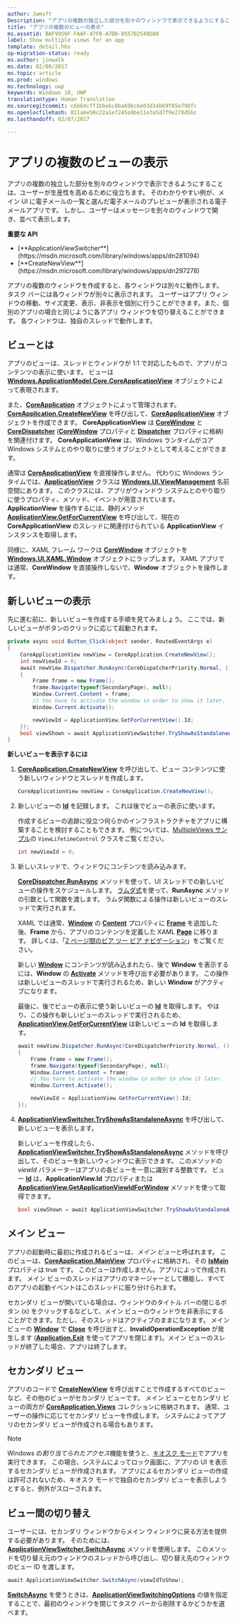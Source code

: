 ```yaml
---
author: Jwmsft
Description: "アプリの複数の独立した部分を別々のウィンドウで表示できるようにすることは、ユーザーが生産性を高めるために役立ちます。"
title: "アプリの複数のビューの表示"
ms.assetid: BAF9956F-FAAF-47FB-A7DB-8557D2548D88
label: Show multiple views for an app
template: detail.hbs
op-migration-status: ready
ms.author: jimwalk
ms.date: 02/08/2017
ms.topic: article
ms.prod: windows
ms.technology: uwp
keywords: Windows 10, UWP
translationtype: Human Translation
ms.sourcegitcommit: c6b64cff1bbebc8ba69bc6e03d34b69f85e798fc
ms.openlocfilehash: 011a6e50c22a1ef245a9be11e3a5d7f9e270d5bc
ms.lasthandoff: 02/07/2017

---
```


# <a name="show-multiple-views-for-an-app"></a>アプリの複数のビューの表示

<link rel="stylesheet" href="https://az835927.vo.msecnd.net/sites/uwp/Resources/css/custom.css">

アプリの複数の独立した部分を別々のウィンドウで表示できるようにすることは、ユーザーが生産性を高めるために役立ちます。 そのわかりやすい例が、メイン UI に電子メールの一覧と選んだ電子メールのプレビューが表示される電子メールアプリです。 しかし、ユーザーはメッセージを別々のウィンドウで開き、並べて表示します。

<div class="important-apis" >
<b>重要な API</b><br/>
<ul>
<li>[**ApplicationViewSwitcher**](https://msdn.microsoft.com/library/windows/apps/dn281094)</li>
<li>[**CreateNewView**](https://msdn.microsoft.com/library/windows/apps/dn297278)</li>
</ul>
</div> 

アプリの複数のウィンドウを作成すると、各ウィンドウは別々に動作します。 タスク バーには各ウィンドウが別々に表示されます。 ユーザーはアプリ ウィンドウの移動、サイズ変更、表示、非表示を個別に行うことができます。また、個別のアプリの場合と同じように各アプリ ウィンドウを切り替えることができます。 各ウィンドウは、独自のスレッドで動作します。

## <a name="what-is-a-view"></a>ビューとは


アプリのビューは、スレッドとウィンドウが 1:1 で対応したもので、アプリがコンテンツの表示に使います。 ビューは [**Windows.ApplicationModel.Core.CoreApplicationView**](https://msdn.microsoft.com/library/windows/apps/br225017) オブジェクトによって表現されます。

また、[**CoreApplication**](https://msdn.microsoft.com/library/windows/apps/br225016) オブジェクトによって管理されます。 [**CoreApplication.CreateNewView**](https://msdn.microsoft.com/library/windows/apps/dn297278) を呼び出して、[**CoreApplicationView**](https://msdn.microsoft.com/library/windows/apps/br225017) オブジェクトを作成できます。 **CoreApplicationView** は [**CoreWindow**](https://msdn.microsoft.com/library/windows/apps/br208225) と [**CoreDispatcher**](https://msdn.microsoft.com/library/windows/apps/br208211) ([**CoreWindow**](https://msdn.microsoft.com/library/windows/apps/br225019) プロパティと [**Dispatcher**](https://msdn.microsoft.com/library/windows/apps/dn433264) プロパティに格納) を関連付けます。 **CoreApplicationView** は、Windows ランタイムがコア Windows システムとのやり取りに使うオブジェクトとして考えることができます。

通常は [**CoreApplicationView**](https://msdn.microsoft.com/library/windows/apps/br225017) を直接操作しません。 代わりに Windows ランタイムでは、[**ApplicationView**](https://msdn.microsoft.com/library/windows/apps/hh701658) クラスは [**Windows.UI.ViewManagement**](https://msdn.microsoft.com/library/windows/apps/br242295) 名前空間にあります。 このクラスには、アプリがウィンドウ システムとのやり取りに使うプロパティ、メソッド、イベントが用意されています。 **ApplicationView** を操作するには、静的メソッド [**ApplicationView.GetForCurrentView**](https://msdn.microsoft.com/library/windows/apps/hh701672) を呼び出して、現在の **CoreApplicationView** のスレッドに関連付けられている **ApplicationView** インスタンスを取得します。

同様に、XAML フレーム ワークは [**CoreWindow**](https://msdn.microsoft.com/library/windows/apps/br208225) オブジェクトを [**Windows.UI.XAML.Window**](https://msdn.microsoft.com/library/windows/apps/br209041) オブジェクトにラップします。 XAML アプリでは通常、**CoreWindow** を直接操作しないで、**Window** オブジェクトを操作します。

## <a name="show-a-new-view"></a>新しいビューの表示


先に進む前に、新しいビューを作成する手順を見てみましょう。 ここでは、新しいビューがボタンのクリックに応じて起動されます。

```csharp
private async void Button_Click(object sender, RoutedEventArgs e)
{
    CoreApplicationView newView = CoreApplication.CreateNewView();
    int newViewId = 0;
    await newView.Dispatcher.RunAsync(CoreDispatcherPriority.Normal, () =>
    {
        Frame frame = new Frame();
        frame.Navigate(typeof(SecondaryPage), null);   
        Window.Current.Content = frame;
        // You have to activate the window in order to show it later.
        Window.Current.Activate();

        newViewId = ApplicationView.GetForCurrentView().Id;
    });
    bool viewShown = await ApplicationViewSwitcher.TryShowAsStandaloneAsync(newViewId);
}
```

**新しいビューを表示するには**

1.  [**CoreApplication.CreateNewView**](https://msdn.microsoft.com/library/windows/apps/dn297291) を呼び出して、ビュー コンテンツに使う新しいウィンドウとスレッドを作成します。

    ```csharp
    CoreApplicationView newView = CoreApplication.CreateNewView();
    ```

2.  新しいビューの [**Id**](https://msdn.microsoft.com/library/windows/apps/dn281120) を記録します。 これは後でビューの表示に使います。

    作成するビューの追跡に役立つ何らかのインフラストラクチャをアプリに構築することを検討することもできます。 例については、[MultipleViews サンプル](http://go.microsoft.com/fwlink/p/?LinkId=620574)の `ViewLifetimeControl` クラスをご覧ください。

    ```csharp
    int newViewId = 0;
    ```

3.  新しいスレッドで、ウィンドウにコンテンツを読み込みます。

    [**CoreDispatcher.RunAsync**](https://msdn.microsoft.com/library/windows/apps/hh750317) メソッドを使って、UI スレッドでの新しいビューの操作をスケジュールします。 [ラムダ式](http://go.microsoft.com/fwlink/p/?LinkId=389615)を使って、**RunAsync** メソッドの引数として関数を渡します。 ラムダ関数による操作は新しいビューのスレッドで実行されます。

    XAML では通常、[**Window**](https://msdn.microsoft.com/library/windows/apps/br209041) の [**Content**](https://msdn.microsoft.com/library/windows/apps/br209051) プロパティに [**Frame**](https://msdn.microsoft.com/library/windows/apps/br242682) を追加した後、**Frame** から、アプリのコンテンツを定義した XAML [**Page**](https://msdn.microsoft.com/library/windows/apps/br227503) に移ります。 詳しくは、「[2 ページ間のピア ツー ピア ナビゲーション](navigate-between-two-pages.md)」をご覧ください。

    新しい [**Window**](https://msdn.microsoft.com/library/windows/apps/br209041) にコンテンツが読み込まれたら、後で **Window** を表示するには、**Window** の [**Activate**](https://msdn.microsoft.com/library/windows/apps/br209046) メソッドを呼び出す必要があります。 この操作は新しいビューのスレッドで実行されるため、新しい **Window** がアクティブになります。

    最後に、後でビューの表示に使う新しいビューの [**Id**](https://msdn.microsoft.com/library/windows/apps/dn281120) を取得します。 やはり、この操作も新しいビューのスレッドで実行されるため、[**ApplicationView.GetForCurrentView**](https://msdn.microsoft.com/library/windows/apps/hh701672) は新しいビューの **Id** を取得します。

    ```csharp
    await newView.Dispatcher.RunAsync(CoreDispatcherPriority.Normal, () =>
    {
        Frame frame = new Frame();
        frame.Navigate(typeof(SecondaryPage), null);   
        Window.Current.Content = frame;
        // You have to activate the window in order to show it later.
        Window.Current.Activate();

        newViewId = ApplicationView.GetForCurrentView().Id;
    });
    ```

4.  [**ApplicationViewSwitcher.TryShowAsStandaloneAsync**](https://msdn.microsoft.com/library/windows/apps/dn281101) を呼び出して、新しいビューを表示します。

    新しいビューを作成したら、[**ApplicationViewSwitcher.TryShowAsStandaloneAsync**](https://msdn.microsoft.com/library/windows/apps/dn281101) メソッドを呼び出して、そのビューを新しいウィンドウに表示できます。 このメソッドの *viewId* パラメーターはアプリの各ビューを一意に識別する整数です。 ビュー [**Id**](https://msdn.microsoft.com/library/windows/apps/dn281120) は、**ApplicationView.Id** プロパティまたは [**ApplicationView.GetApplicationViewIdForWindow**](https://msdn.microsoft.com/library/windows/apps/dn281109) メソッドを使って取得できます。

    ```csharp
    bool viewShown = await ApplicationViewSwitcher.TryShowAsStandaloneAsync(newViewId);
    ```

## <a name="the-main-view"></a>メイン ビュー


アプリの起動時に最初に作成されるビューは、*メイン ビュー*と呼ばれます。 このビューは、[**CoreApplication.MainView**](https://msdn.microsoft.com/library/windows/apps/hh700465) プロパティに格納され、その [**IsMain**](https://msdn.microsoft.com/library/windows/apps/hh700452) プロパティは true です。 このビューは作成しません。アプリによって作成されます。 メイン ビューのスレッドはアプリのマネージャーとして機能し、すべてのアプリの起動イベントはこのスレッドに振り分けられます。

セカンダリ ビューが開いている場合は、ウィンドウのタイトル バーの閉じるボタン (x) をクリックするなどして、メイン ビューのウィンドウを非表示にすることができます。ただし、そのスレッドはアクティブのままになります。 メイン ビューの [**Window**](https://msdn.microsoft.com/library/windows/apps/br209041) で [**Close**](https://msdn.microsoft.com/library/windows/apps/br209049) を呼び出すと、**InvalidOperationException** が発生します  ([**Application.Exit**](https://msdn.microsoft.com/library/windows/apps/br242327) を使ってアプリを閉じます)。メイン ビューのスレッドが終了した場合、アプリは終了します。

## <a name="secondary-views"></a>セカンダリ ビュー


アプリのコードで [**CreateNewView**](https://msdn.microsoft.com/library/windows/apps/dn297278) を呼び出すことで作成するすべてのビューなど、その他のビューがセカンダリ ビューです。 メイン ビューとセカンダリ ビューの両方が [**CoreApplication.Views**](https://msdn.microsoft.com/library/windows/apps/br205861) コレクションに格納されます。 通常、ユーザーの操作に応じてセカンダリ ビューを作成します。 システムによってアプリのセカンダリ ビューが作成される場合もあります。

> [!NOTE]
> Windows の*割り当てられたアクセス*機能を使うと、[キオスク モード](https://technet.microsoft.com/library/mt219050.aspx)でアプリを実行できます。 この場合、システムによってロック画面に、アプリの UI を表示するセカンダリ ビューが作成されます。 アプリによるセカンダリ ビューの作成は許可されないため、キオスク モードで独自のセカンダリ ビューを表示しようとすると、例外がスローされます。

## <a name="switch-from-one-view-to-another"></a>ビュー間の切り替え

ユーザーには、セカンダリ ウィンドウからメイン ウィンドウに戻る方法を提供する必要があります。 そのためには、[**ApplicationViewSwitcher.SwitchAsync**](https://msdn.microsoft.com/library/windows/apps/dn281097) メソッドを使用します。 このメソッドを切り替え元のウィンドウのスレッドから呼び出し、切り替え先のウィンドウのビュー ID を渡します。

```csharp
await ApplicationViewSwitcher.SwitchAsync(viewIdToShow);
```

[**SwitchAsync**](https://msdn.microsoft.com/library/windows/apps/dn281097) を使うときは、[**ApplicationViewSwitchingOptions**](https://msdn.microsoft.com/library/windows/apps/dn281105) の値を指定することで、最初のウィンドウを閉じてタスク バーから削除するかどうかを選べます。

 

 





